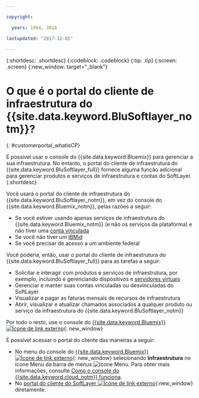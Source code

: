 ```yaml
---

copyright:

  years: 1994, 2018

lastupdated: "2017-12-05"

---
```


{:shortdesc: .shortdesc}
{:codeblock: .codeblock}
{:tip: .tip}
{:screen: .screen}
{:new_window: target="_blank"}


# O que é o portal do cliente de infraestrutura do {{site.data.keyword.BluSoftlayer_notm}}?
{: #customerportal_whatisCP}

É possível usar o console do {{site.data.keyword.Bluemix}} para gerenciar a sua infraestrutura. No entanto, o portal do cliente de infraestrutura do {{site.data.keyword.BluSoftlayer_full}} fornece alguma função adicional para gerenciar produtos e serviços de infraestrutura e contas do SoftLayer.
{:shortdesc}

Você usará o portal do cliente de infraestrutura do {{site.data.keyword.BluSoftlayer_notm}}, em vez do console do {{site.data.keyword.Bluemix_notm}}, pelas razões a seguir:
  * Se você estiver usando apenas serviços de infraestrutura do {{site.data.keyword.Bluemix_notm}} (e não os serviços da plataforma) e não tiver uma [conta vinculada](/docs/cloud-platform/accounts/softlayerlink.html#link_user_accounts)
  * Se você não tiver um [IBMid](/docs/admin/softlayerlink.html#switching-to-ibmid)
  * Se você precisar de acesso a um ambiente federal

Você poderia, então, usar o portal do cliente de infraestrutura do {{site.data.keyword.BluSoftlayer_full}} para as tarefas a seguir:
  * Solicitar e interagir com produtos e serviços de infraestrutura, por exemplo, incluindo e gerenciando dispositivos e [servidores virtuais](/docs/vsi/vsi_index.html#getting-started-with-virtual-servers)
  * Gerenciar e manter suas contas vinculadas ou desvinculadas do SoftLayer
  * Visualizar e pagar as faturas mensais de recursos de infraestrutura
  * Abrir, visualizar e atualizar chamados associados a qualquer produto ou serviço da infraestrutura do {{site.data.keyword.BluSoftlayer_notm}}

Por todo o resto, use o console do [{{site.data.keyword.Bluemix}} ![Ícone de link externo](../icons/launch-glyph.svg)](https://console.bluemix.net){: new_window}

É possível acessar o portal do cliente das maneiras a seguir:
* No menu do console do [{{site.data.keyword.Bluemix}} ![Ícone de link externo](../icons/launch-glyph.svg)](https://console.bluemix.net){: new_window} selecionando **Infraestrutura** no ícone Menu da barra de menus ![ícone Menu](../icons/icon_hamburger.svg). Para obter mais informações, consulte [Como o console do {{site.data.keyword.cloud_notm}} funciona](/docs/overview/ui.html#ui).
* No [portal do cliente do SoftLayer ![Ícone de link externo](../icons/launch-glyph.svg)](https://control.softlayer.com/){:new_window} diretamente.
